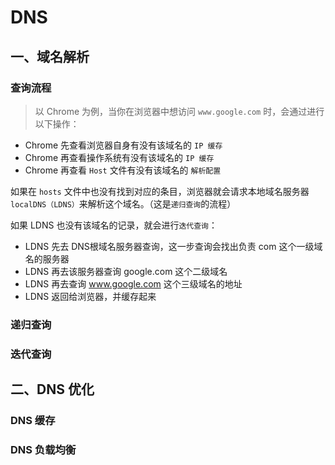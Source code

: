 # DNS

## 一、域名解析

### 查询流程

> 以 Chrome 为例，当你在浏览器中想访问 `www.google.com` 时，会通过进行以下操作：

- Chrome 先查看浏览器自身有没有该域名的 `IP 缓存`
- Chrome 再查看操作系统有没有该域名的 `IP 缓存`
- Chrome 再查看 `Host` 文件有没有该域名的 `解析配置`

如果在 `hosts` 文件中也没有找到对应的条目，浏览器就会请求本地域名服务器 `localDNS（LDNS）`来解析这个域名。（这是`递归查询`的流程）

如果 LDNS 也没有该域名的记录，就会进行`迭代查询`：
- LDNS 先去 DNS根域名服务器查询，这一步查询会找出负责 com 这个一级域名的服务器
- LDNS 再去该服务器查询 google.com 这个二级域名
- LDNS 再去查询 www.google.com 这个三级域名的地址
- LDNS 返回给浏览器，并缓存起来

### 递归查询


### 迭代查询

## 二、DNS 优化

### DNS 缓存

### DNS 负载均衡


